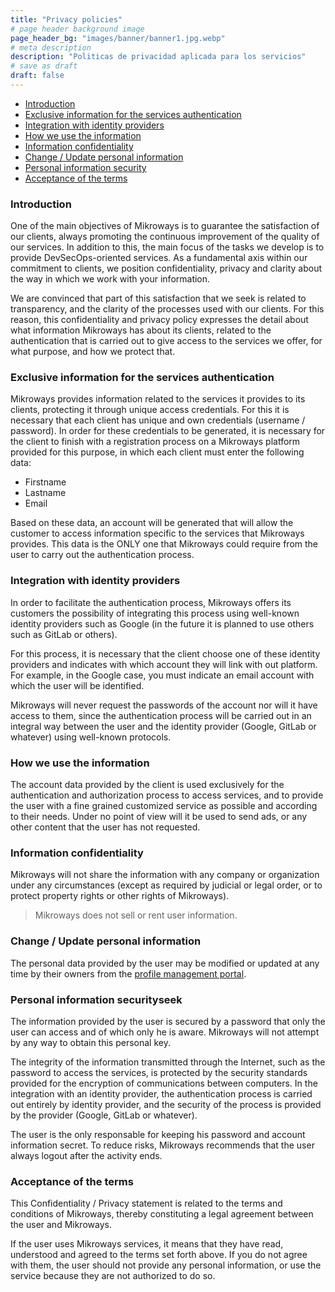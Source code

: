 ```yaml
---
title: "Privacy policies"
# page header background image
page_header_bg: "images/banner/banner1.jpg.webp"
# meta description
description: "Politicas de privacidad aplicada para los servicios"
# save as draft
draft: false
---
```


- [Introduction](#introduction)
- [Exclusive information for the services authentication](#exclusive-information-for-the-services-authentication)
- [Integration with identity providers](#integration-with-identity-providers)
- [How we use the information](#how-we-use-the-information)
- [Information confidentiality](#information-confidentiality)
- [Change / Update personal information](#change--update-personal-information)
- [Personal information security](#personal-information-security)
- [Acceptance of the terms](#acceptance-of-the-terms)

### Introduction

One of the main objectives of Mikroways is to guarantee the satisfaction of our clients,
always promoting the continuous improvement of the quality of our services.
In addition to this, the main focus of the tasks we develop is to provide DevSecOps-oriented services.
As a fundamental axis within our commitment to clients, we position confidentiality,
privacy and clarity about the way in which we work with your information.

We are convinced that part of this satisfaction that we seek is related to transparency,
and the clarity of the processes used with our clients. For this reason, this confidentiality and
privacy policy expresses the detail about what information Mikroways has about its clients,
related to the authentication that is carried out to give access to the services we offer,
for what purpose, and how we protect that.

### Exclusive information for the services authentication

Mikroways provides information related to the services it provides to its clients, protecting
it through unique access credentials. For this it is necessary that each client has unique and
own credentials (username / password). In order for these credentials to be generated, it is
necessary for the client to finish with a registration process on a Mikroways platform provided
for this purpose, in which each client must enter the following data:

- Firstname
- Lastname
- Email

Based on these data, an account will be generated that will allow the customer to access
information specific to the services that Mikroways provides. This data is the ONLY one
that Mikroways could require from the user to carry out the authentication process.

### Integration with identity providers

In order to facilitate the authentication process, Mikroways offers its customers the
possibility of integrating this process using well-known identity providers such as
Google (in the future it is planned to use others such as GitLab or others).

For this process, it is necessary that the client choose one of these identity providers and
indicates with which account they will link with out platform. For example, in the Google case,
you must indicate an email account with which the user will be identified.

Mikroways will never request the passwords of the account nor will it have access to them,
since the authentication process will be carried out in an integral way between the user and
the identity provider (Google, GitLab or whatever) using well-known protocols.

### How we use the information

The account data provided by the client is used exclusively for the authentication and
authorization process to access services, and to provide the user with a fine grained
customized service as possible and according to their needs. Under no point of view will
it be used to send ads, or any other content that the user has not requested.

### Information confidentiality

Mikroways will not share the information with any company or organization under any circumstances
(except as required by judicial or legal order, or to protect property rights or other rights of Mikroways).

> Mikroways does not sell or rent user information.

### Change / Update personal information

The personal data provided by the user may be modified or updated at any time by their owners from the
[profile management portal](https://idp.mikroways.net/auth/realms/externos/account/).


### Personal information securityseek

The information provided by the user is secured by a password that only the user can access and
of which only he is aware. Mikroways will not attempt by any way to obtain this personal key.

The integrity of the information transmitted through the Internet, such as the password to access the services,
is protected by the security standards provided for the encryption of communications between computers.
In the integration with an identity provider, the authentication process is carried out entirely by identity provider,
and the security of the process is provided by the provider (Google, GitLab or whatever).

The user is the only responsable for keeping his password and account information secret.
To reduce risks, Mikroways recommends that the user always logout after the activity ends.

### Acceptance of the terms

This Confidentiality / Privacy statement is related to the terms and conditions of Mikroways,
thereby constituting a legal agreement between the user and Mikroways.

If the user uses Mikroways services, it means that they have read, understood and agreed to the terms set forth above.
If you do not agree with them, the user should not provide any personal information,
or use the service because they are not authorized to do so.

